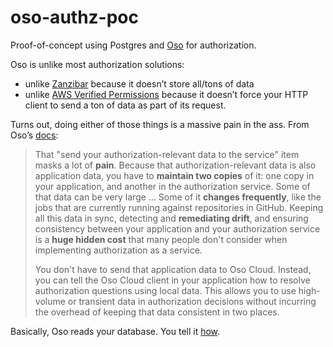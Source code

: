 # oso-authz-poc

Proof-of-concept using Postgres and [Oso][oso] for authorization.

Oso is unlike most authorization solutions:

- unlike [Zanzibar][zanzibar] because it doesn’t store all/tons of data
- unlike [AWS Verified Permissions][awsvp] because it doesn’t force your HTTP client to send a ton of data as part of its request.

Turns out, doing either of those things is a massive pain in the ass. From Oso’s [docs][distributed-authz]:

> That "send your authorization-relevant data to the service" item masks a lot of **pain**. Because that authorization-relevant data is also application data, you have to **maintain two copies** of it: one copy in your application, and another in the authorization service. Some of that data can be very large … Some of it **changes frequently**, like the jobs that are currently running against repositories in GitHub. Keeping all this data in sync, detecting and **remediating drift**, and ensuring consistency between your application and your authorization service is a **huge hidden cost** that many people don't consider when implementing authorization as a service.
>
> You don't have to send that application data to Oso Cloud. Instead, you can tell the Oso Cloud client in your application how to resolve authorization questions using local data. This allows you to use high-volume or transient data in authorization decisions without incurring the overhead of keeping that data consistent in two places.

Basically, Oso reads your database. You tell it [how][cfg].

[oso]: https://www.osohq.com/
[cfg]: https://github.com/osohq/rails_list_filtering_sample_app/blob/0703315759f5573bed90b0458cf3957a215981fa/config/oso.yml
[awsvp]: https://docs.aws.amazon.com/verifiedpermissions/latest/userguide/getting-started-differences-verifiedpermissions-cedar.html#differences-json-entities
[zanzibar]: https://www.osohq.com/learn/google-zanzibar
[distributed-authz]: https://www.osohq.com/docs/concepts/distributed-authorization
